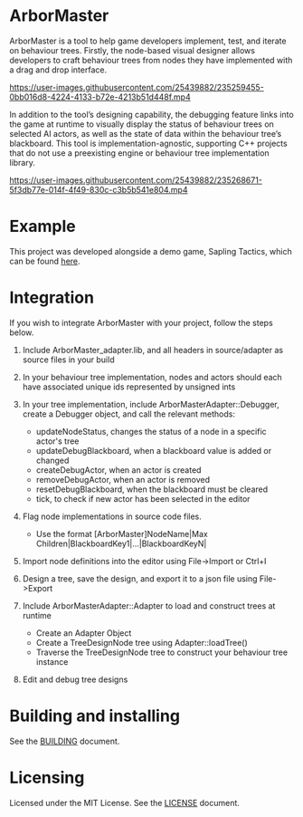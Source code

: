 # ArborMaster

ArborMaster is a tool to help game developers implement, test, and iterate on behaviour trees. Firstly, the node-based visual designer allows developers to craft behaviour trees from nodes they have implemented with a drag and drop interface. 



https://user-images.githubusercontent.com/25439882/235259455-0bb016d8-4224-4133-b72e-4213b51d448f.mp4


In addition to the tool’s designing capability, the debugging feature links into the game at runtime to visually display the status of behaviour trees on selected AI actors, as well as the state of data within the behaviour tree’s blackboard. This tool is implementation-agnostic, supporting C++ projects that do not use a preexisting engine or behaviour tree implementation library.


https://user-images.githubusercontent.com/25439882/235268671-5f3db77e-014f-4f49-830c-c3b5b541e804.mp4


# Example
This project was developed alongside a demo game, Sapling Tactics, which can be found [here](https://github.com/Hevano/SaplingTactics).

# Integration

If you wish to integrate ArborMaster with your project, follow the steps below.
1. Include ArborMaster_adapter.lib, and all headers in source/adapter as source files in your build
2. In your behaviour tree implementation, nodes and actors should each have associated unique ids represented by unsigned ints
3. In your tree implementation, include ArborMasterAdapter::Debugger, create a Debugger object, and call the relevant methods:
    - updateNodeStatus, changes the status of a node in a specific actor's tree
    - updateDebugBlackboard, when a blackboard value is added or changed
    - createDebugActor, when an actor is created
    - removeDebugActor, when an actor is removed
    - resetDebugBlackboard, when the blackboard must be cleared
    - tick, to check if new actor has been selected in the editor
 
4. Flag node implementations in source code files.

    - Use the format [ArborMaster]NodeName|Max Children|BlackboardKey1|...|BlackboardKeyN|

3. Import node definitions into the editor using File->Import or Ctrl+I
4. Design a tree, save the design, and export it to a json file using File->Export
5. Include ArborMasterAdapter::Adapter to load and construct trees at runtime
    - Create an Adapter Object
    - Create a TreeDesignNode tree using Adapter::loadTree()
    - Traverse the TreeDesignNode tree to construct your behaviour tree instance
7. Edit and debug tree designs
 
# Building and installing

See the [BUILDING](BUILDING.md) document.

# Licensing

Licensed under the MIT License. See the [LICENSE](LICENSE.txt) document.
